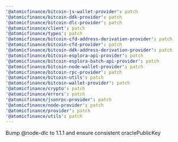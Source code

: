 ```yaml
---
'@atomicfinance/bitcoin-js-wallet-provider': patch
'@atomicfinance/bitcoin-ddk-provider': patch
'@atomicfinance/bitcoin-dlc-provider': patch
'@atomicfinance/client': patch
'@atomicfinance/types': patch
'@atomicfinance/bitcoin-cfd-address-derivation-provider': patch
'@atomicfinance/bitcoin-cfd-provider': patch
'@atomicfinance/bitcoin-ddk-address-derivation-provider': patch
'@atomicfinance/bitcoin-esplora-api-provider': patch
'@atomicfinance/bitcoin-esplora-batch-api-provider': patch
'@atomicfinance/bitcoin-node-wallet-provider': patch
'@atomicfinance/bitcoin-rpc-provider': patch
'@atomicfinance/bitcoin-utils': patch
'@atomicfinance/bitcoin-wallet-provider': patch
'@atomicfinance/crypto': patch
'@atomicfinance/errors': patch
'@atomicfinance/jsonrpc-provider': patch
'@atomicfinance/node-provider': patch
'@atomicfinance/provider': patch
'@atomicfinance/utils': patch
---
```


Bump @node-dlc to 1.1.1 and ensure consistent oraclePublicKey
